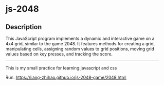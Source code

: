 
# js-2048

## Description

This JavaScript program implements a dynamic and interactive game on a 4x4 grid, similar to the game 2048. It features methods for creating a grid, manipulating cells, assigning random values to grid positions, moving grid values based on key presses, and tracking the score.



---
This is my small practice for learning javascript and css

Run: https://liang-zhihao.github.io/js-2048-game/2048.html
